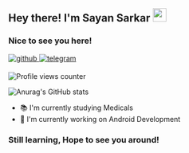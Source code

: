 ## Hey there! I'm Sayan Sarkar <img src="https://media.giphy.com/media/hvRJCLFzcasrR4ia7z/giphy.gif" width="27px" height="27px">

### Nice to see you here!

<a href="https://github.com/SKORPION29" target="_blank">
<img src=https://img.shields.io/badge/github-%2324292e.svg?&style=for-the-badge&logo=github&logoColor=7DBBE6 alt=github style="margin-bottom: 5px;" />
</a>
<a href="https://telegram.me/SKORPION_29" target="_blank">
<img src=https://img.shields.io/badge/telegram-%2324292e.svg?&style=for-the-badge&logo=telegram&logoColor=0088CC alt=telegram style="margin-bottom: 5px;" />
</a>

![Profile views counter](https://komarev.com/ghpvc/?username=SKORPION29&style=flat-square&color=86d62f)

![Anurag's GitHub stats](https://github-readme-stats.vercel.app/api?username=SKORPION29&show_icons=true&theme=tokyonight)

- 📚 I'm currently studying Medicals
- 🔭 I'm currently working on Android Development

### Still learning, Hope to see you around!

<!--
**SKORPION29/SKORPION29** is a ✨ _special_ ✨ repository because its `README.md` (this file) appears on your GitHub profile.

Here are some ideas to get you started:

- 🔭 I’m currently working on ...
- 🌱 I’m currently learning ...
- 👯 I’m looking to collaborate on ...
- 🤔 I’m looking for help with ...
- 💬 Ask me about ...
- 📫 How to reach me: ...
- 😄 Pronouns: ...
- ⚡ Fun fact: ...
-->
